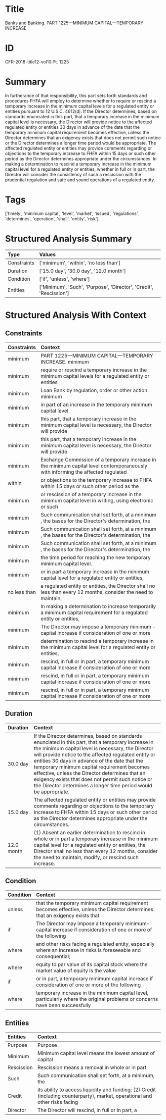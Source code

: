 # Title

 Banks and Banking. PART 1225—MINIMUM CAPITAL—TEMPORARY INCREASE


# ID

 CFR-2018-title12-vol10.Pt. 1225


# Summary

In furtherance of that responsibility, this part sets forth standards and procedures FHFA will employ to determine whether to require or rescind a temporary increase in the minimum capital levels for a regulated entity or entities pursuant to 12 U.S.C. 4612(d).
If the Director determines, based on standards enunciated in this part, that a temporary increase in the minimum capital level is necessary, the Director will provide notice to the affected regulated entity or entities 30 days in advance of the date that the temporary minimum capital requirement becomes effective, unless the Director determines that an exigency exists that does not permit such notice or the Director determines a longer time period would be appropriate.
The affected regulated entity or entities may provide comments regarding or objections to the temporary increase to FHFA within 15 days or such other period as the Director determines appropriate under the circumstances.
In making a determination to rescind a temporary increase in the minimum capital level for a regulated entity or entities, whether in full or in part, the Director will consider the consistency of such a rescission with the prudential regulation and safe and sound operations of a regulated entity.


# Tags

['timely', 'minimum capital', 'level', 'market', 'issued', 'regulations', 'determines', 'operation', 'shall', 'entity', 'risk']


# Structured Analysis Summary

| Type        | Values                                                             |
|:------------|:-------------------------------------------------------------------|
| Constraints | ['minimum', 'within', 'no less than']                              |
| Duration    | ['15.0 day', '30.0 day', '12.0 month']                             |
| Condition   | ['if', 'unless', 'where']                                          |
| Entities    | ['Minimum', 'Such', 'Purpose', 'Director', 'Credit', 'Rescission'] |


# Structured Analysis With Context

 


## Constraints

| Constraints   | Context                                                                                                                          |
|:--------------|:---------------------------------------------------------------------------------------------------------------------------------|
| minimum       | PART 1225—MINIMUM CAPITAL—TEMPORARY INCREASE. minimum                                                                            |
| minimum       | require or rescind a temporary increase in the minimum capital levels for a regulated entity or entities                         |
| minimum       | Loan Bank by regulation, order or other action. minimum                                                                          |
| minimum       | in part of an increase in the temporary minimum  capital level.                                                                  |
| minimum       | this part, that a temporary increase in the minimum capital level is necessary, the Director will provide                        |
| minimum       | this part, that a temporary increase in the minimum capital level is necessary, the Director will provide                        |
| minimum       | Exchange Commission of a temporary increase in the minimum capital level contemporaneously with informing the affected regulated |
| within        | or objections to the temporary increase to FHFA within 15 days or such other period as the                                       |
| minimum       | or rescission of a temporary increase in the minimum capital level in writing, using electronic or such                          |
| minimum       | Such communication shall set forth, at a  minimum , the bases for the Director's determination, the                              |
| minimum       | Such communication shall set forth, at a  minimum , the bases for the Director's determination, the                              |
| minimum       | Such communication shall set forth, at a  minimum , the bases for the Director's determination, the                              |
| minimum       | the time period for reaching the new temporary minimum  capital level.                                                           |
| minimum       | or in part a temporary increase in the minimum capital level for a regulated entity or entities,                                 |
| no less than  | a regulated entity or entities, the Director shall no less than every 12 months, consider the need to maintain,                  |
| minimum       | In making a determination to increase temporarily a  minimum capital requirement for a regulated entity or entities,             |
| minimum       | The Director may impose a temporary  minimum -capital increase if consideration of one or more                                   |
| minimum       | determination to rescind a temporary increase in the minimum capital level for a regulated entity or entities,                   |
| minimum       | rescind, in full or in part, a temporary minimum capital increase if consideration of one or more                                |
| minimum       | rescind, in full or in part, a temporary minimum capital increase if consideration of one or more                                |
| minimum       | rescind, in full or in part, a temporary minimum capital increase if consideration of one or more                                |


## Duration

| Duration   | Context                                                                                                                                                                                                                                                                                                                                                                                                                                                                                   |
|:-----------|:------------------------------------------------------------------------------------------------------------------------------------------------------------------------------------------------------------------------------------------------------------------------------------------------------------------------------------------------------------------------------------------------------------------------------------------------------------------------------------------|
| 30.0 day   | If the Director determines, based on standards enunciated in this part, that a temporary increase in the minimum capital level is necessary, the Director will provide notice to the affected regulated entity or entities 30 days in advance of the date that the temporary minimum capital requirement becomes effective, unless the Director determines that an exigency exists that does not permit such notice or the Director determines a longer time period would be appropriate. |
| 15.0 day   | The affected regulated entity or entities may provide comments regarding or objections to the temporary increase to FHFA within 15 days or such other period as the Director determines appropriate under the circumstances.                                                                                                                                                                                                                                                              |
| 12.0 month | (1) Absent an earlier determination to rescind in whole or in part a temporary increase in the minimum capital level for a regulated entity or entities, the Director shall no less than every 12 months, consider the need to maintain, modify, or rescind such increase.                                                                                                                                                                                                                |


## Condition

| Condition   | Context                                                                                                                       |
|:------------|:------------------------------------------------------------------------------------------------------------------------------|
| unless      | that the temporary minimum capital requirement becomes effective, unless the Director determines that an exigency exists that |
| if          | The Director may impose a temporary minimum-capital increase  if consideration of one or more of the following                |
| where       | and other risks facing a regulated entity, especially where an increase in risks is foreseeable and consequential;            |
| where       | equity to par value of its capital stock where the market value of equity is the value                                        |
| if          | or in part, a temporary minimum capital increase if consideration of one or more of the following                             |
| where       | temporary increase in the minimum capital level, particularly where the original problems or concerns have been successfully  |


## Entities

| Entities   | Context                                                                                                                      |
|:-----------|:-----------------------------------------------------------------------------------------------------------------------------|
| Purpose    | Purpose .                                                                                                                    |
| Minimum    | Minimum capital level means the lowest amount of capital                                                                     |
| Rescission | Rescission means a removal in whole or in part                                                                               |
| Such       | Such communication shall set forth, at a minimum, the                                                                        |
| Credit     | its ability to access liquidity and funding; (2) Credit (including counterparty), market, operational and other risks facing |
| Director   | The  Director will rescind, in full or in part, a                                                                            |


